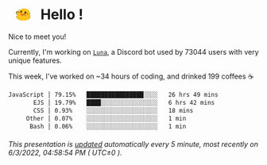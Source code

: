 <h1>   <img src="./spoinky.gif" style="vertical-align:middle;" width="30px">   Hello ! </h1>

Nice to meet you!

Currently, I'm working on <a href='https://github.com/Asgarrrr/Luna'>`Luna`</a>, a Discord bot used by 73044 users with very unique features.

This week, I've worked on ~34 hours of coding, and drinked 199 coffees ☕

```
JavaScript │ 79.15%   ████████████████░░░░   26 hrs 49 mins
       EJS │ 19.79%   ████░░░░░░░░░░░░░░░░   6 hrs 42 mins
       CSS │ 0.93%    ░░░░░░░░░░░░░░░░░░░░   18 mins
     Other │ 0.07%    ░░░░░░░░░░░░░░░░░░░░   1 min
      Bash │ 0.06%    ░░░░░░░░░░░░░░░░░░░░   1 min
```

###### This presentation is [updated](https://github.com/Asgarrrr) automatically every 5 minute, most recently on 6/3/2022, 04:58:54 PM ( UTC±0 ).